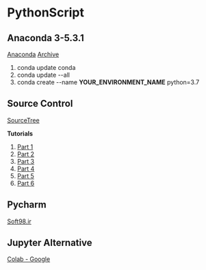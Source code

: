 # PythonScript

## Anaconda 3-5.3.1

[Anaconda](https://www.anaconda.com)
[Archive](https://repo.anaconda.com/archive/)
1. conda update conda
2. conda update --all
3. conda create --name __YOUR_ENVIRONMENT_NAME__ python=3.7

## Source Control
[SourceTree](https://www.sourcetreeapp.com/)

__Tutorials__

1. [Part 1](https://www.youtube.com/watch?v=UD7PV8auGLg)
2. [Part 2](https://www.youtube.com/watch?v=sUAs0M_dSgE)
3. [Part 3](https://www.youtube.com/watch?v=-bk8TUGPA4g)
4. [Part 4](https://www.youtube.com/watch?v=1b0v46Biwa8)
5. [Part 5](https://www.youtube.com/watch?v=LPdYmpZE5VQ)
6. [Part 6](https://www.youtube.com/watch?v=OTyGEzxvK7k)

## Pycharm
[Soft98.ir](https://soft98.ir/software/programming/1652-pycharm.html)


## Jupyter Alternative
[Colab - Google](https://colab.research.google.com)
